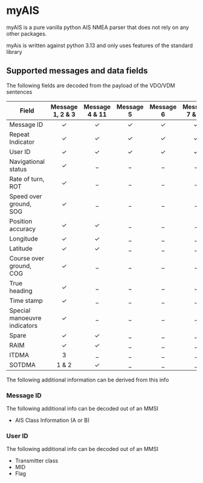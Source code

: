 # myAIS

myAIS is a pure vanilla python AIS NMEA parser that does not rely on any other packages.

myAis is written against python 3.13 and only uses features of the standard library

## Supported messages and data fields

The following fields are decoded from the payload of the VDO/VDM sentences

|Field                       |Message 1, 2 & 3|Message 4 & 11|Message 5|Message 6|Message 7 & 13|Message 8|Message 9|Message 10|Message 12|Message 14|Message 15|Message 16|Message 17|Message 18|Message 19|Message 20|Message 21|Message 22|Message 23|Message 24|Message 25|Message 26|Message 27|
|----------------------------|:--------------:|:------------:|:-----:|:-----:|:-----:|:-----:|:-----:|:-----:|:-----:|:-----:|:-----:|:-----:|:-----:|:-----:|:-----:|:-----:|:-----:|:-----:|:-----:|:-----:|:-----:|:-----:|:-----:|
|Message ID                  |&check;         |&check;       |&check;|&check;|&check;|&check;|&check;|&check;|&check;|&check;|&check;|&check;|&check;|&check;|&check;|&check;|&check;|&check;|&check;|&check;|&check;|&check;|&check;|&check;|&check;|&check;|
|Repeat Indicator            |&check;         |&check;       |&check;|&check;|&check;|&check;|&check;|&check;|&check;|&check;|&check;|&check;|&check;|&check;|&check;|&check;|&check;|&check;|&check;|&check;|&check;|&check;|&check;|&check;|&check;|&check;|
|User ID                     |&check;         |&check;       |&check;|&check;|&check;|&check;|&check;|&check;|&check;|&check;|&check;|&check;|&check;|&check;|&check;|&check;|&check;|&check;|&check;|&check;|&check;|&check;|&check;|&check;|&check;|&check;|
|Navigational status         |&check;         |_             |_|_|_|_|_|_|_|_|_|_|_|_|_|_|_|_|_|_|_|_|_|
|Rate of turn, ROT           |&check;         |_             |_|_|_|_|_|_|_|_|_|_|_|_|_|_|_|_|_|_|_|_|_|
|Speed over ground, SOG      |&check;         |_             |_|_|_|_|_|_|_|_|_|_|_|_|_|_|_|_|_|_|_|_|_|
|Position accuracy           |&check;         |&check;       |_|_|_|_|_|_|_|_|_|_|_|_|_|_|_|_|_|_|_|_|_|
|Longitude                   |&check;         |&check;       |_|_|_|_|_|_|_|_|_|_|_|_|_|_|_|_|_|_|_|_|_|
|Latitude                    |&check;         |&check;       |_|_|_|_|_|_|_|_|_|_|_|_|_|_|_|_|_|_|_|_|_|
|Course over ground, COG     |&check;         |_             |_|_|_|_|_|_|_|_|_|_|_|_|_|_|_|_|_|_|_|_|_|
|True heading                |&check;         |_             |_|_|_|_|_|_|_|_|_|_|_|_|_|_|_|_|_|_|_|_|_|
|Time stamp                  |&check;         |_             |_|_|_|_|_|_|_|_|_|_|_|_|_|_|_|_|_|_|_|_|_|
|Special manoeuvre indicators|&check;         |_             |_|_|_|_|_|_|_|_|_|_|_|_|_|_|_|_|_|_|_|_|_|
|Spare                       |&check;         |&check;       |_|_|_|_|_|_|_|_|_|_|_|_|_|_|_|_|_|_|_|_|_|
|RAIM                        |&check;         |&check;       |_|_|_|_|_|_|_|_|_|_|_|_|_|_|_|_|_|_|_|_|_|
|ITDMA                       | 3              |_             |_|_|_|_|_|_|_|_|_|_|_|_|_|_|_|_|_|_|_|_|_|
|SOTDMA                      | 1 & 2          |&check;       |_|_|_|_|_|_|_|_|_|_|_|_|_|_|_|_|_|_|_|_|_|

The following additional information can be derived from this info

### Message ID

The following additional info can be decoded out of an MMSI

 - AIS Class Information (A or B)

### User ID

The following additional info can be decoded out of an MMSI

 - Transmitter class
 - MID
 - Flag
